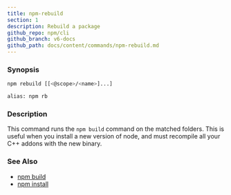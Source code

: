 ```yaml
---
title: npm-rebuild
section: 1
description: Rebuild a package
github_repo: npm/cli
github_branch: v6-docs
github_path: docs/content/commands/npm-rebuild.md
---
```


### Synopsis

```bash
npm rebuild [[<@scope>/<name>]...]

alias: npm rb
```

### Description

This command runs the `npm build` command on the matched folders.  This is useful when you install a new version of node, and must recompile all your C++ addons with the new binary.

### See Also

* [npm build](/cli/v6/commands/npm-build)
* [npm install](/cli/v6/commands/npm-install)
